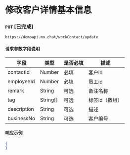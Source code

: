 # 修改客户详情基本信息
### `PUT`  [已完成]
```
https://demoapi.mo.chat/workContact/update
```

#### 请求参数字段说明

| 字段  | 类型 | 是否必填 | 描述|
| ------------- | ------------- | ------------------ | ------------------ |
| contactId  | Number  | 必填 | 客户id |
| employeeId  | Number  | 必填 | 员工id |
| remark  | String  | 可选 | 备注名称 |
| tag  | String[]  | 可选 | 标签id（数组） |
| description  | String  | 可选 | 描述 |
| businessNo  | String  | 可选 | 客户编号 |


#### 响应示例

```json
{
}
```